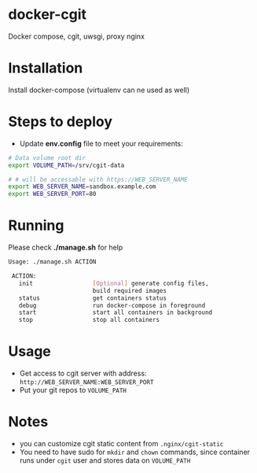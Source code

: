 # docker-cgit
Docker compose, cgit, uwsgi, proxy nginx

# Installation

Install docker-compose (virtualenv can ne used as well)

# Steps to deploy

* Update **env.config** file to meet your requirements:

```bash
# Data volume root dir
export VOLUME_PATH=/srv/cgit-data

# # will be accessable with https://WEB_SERVER_NAME
export WEB_SERVER_NAME=sandbox.example.com
export WEB_SERVER_PORT=80
```

# Running
Please check **./manage.sh** for help
```bash
Usage: ./manage.sh ACTION

 ACTION:
   init                 [Optional] generate config files,
                        build required images
   status               get containers status
   debug                run docker-compose in foreground
   start                start all containers in background
   stop                 stop all containers
```

# Usage
* Get access to cgit server with address: `http://WEB_SERVER_NAME:WEB_SERVER_PORT`
* Put your git repos to `VOLUME_PATH`

# Notes

* you can customize cgit static content from `.nginx/cgit-static`
* You need to have sudo for `mkdir` and `chown` commands, since container
runs under `cgit` user and stores data on `VOLUME_PATH`
